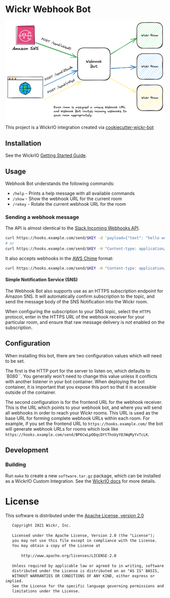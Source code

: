 # Wickr Webhook Bot

![](./docs/diagram.png)

This project is a WickrIO integration created via [cookiecutter-wickr-bot](https://github.com/WickrInc/cookiecutter-wickr-bot)

## Installation

See the WickrIO [Getting Started Guide](https://wickrinc.github.io/wickrio-docs/#wickr-io-getting-started).

## Usage

Webhook Bot understands the following commands:

 - `/help` - Prints a help message with all available commands
 - `/show` - Show the webhook URL for the current room
 - `/rekey` - Rotate the current webhook URL for the room

### Sending a webhook message

The API is almost identical to the [Slack Incoming Webhooks API](https://api.slack.com/messaging/webhooks#posting_with_webhooks).

``` bash
curl https://hooks.example.com/send/$KEY -d 'payload={"text": "hello world"}'
# or
curl https://hooks.example.com/send/$KEY -H "Content-type: application/json" -d '{"text": "hello world"}'
```

It also accepts webhooks in the [AWS Chime](https://github.com/awsdocs/amazon-chime-developer-guide/blob/master/doc_source/webhooks.md) format:

``` bash
curl https://hooks.example.com/send/$KEY -H "Content-type: application/json" -d '{"Content": "hello world"}'
```

#### Simple Notification Service (SNS)

The Webhook Bot also supports use as an HTTPS subscription endpoint for Amazon SNS. It will automatically confirm subscription to the topic, and send the message body of the SNS Notification into the Wickr room. 

When configuring the subscription to your SNS topic, select the `HTTPS` protocol, enter in the HTTPS URL of the webhook receiver for your particular room, and ensure that raw message delivery is _not_ enabled on the subscription.

## Configuration

When installing this bot, there are two configuration values which will need to be set.

The first is the HTTP port for the server to listen on, which defaults to `8080``. You generally won't need to change this value unless it conflicts with another listener in your bot container. When deploying the bot container, it is important that you expose this port so that it is accessible outside of the container.

The second configuration is for the frontend URL for the webhook receiver. This is the URL which points to your webhook bot, and where you will send all webhooks in order to reach your Wickr rooms. This URL is used as the base URL for forming complete webhook URLs within each room. For example, if you set the frontend URL to `https://hooks.example.com/` the bot will generate webhook URLs for rooms which look like `https://hooks.example.com/send/BP6CwLpODqcDYtThoUyY0JWqMyYvTcLK`.

## Development

### Building

Run `make` to create a new `software.tar.gz` package, which can be installed as a WickrIO Custom Integration. See the [WickrIO docs](https://wickrinc.github.io/wickrio-docs/#developing-integrations-creating-an-integration-locally) for more details.

# License

This software is distributed under the [Apache License, version 2.0](https://www.apache.org/licenses/LICENSE-2.0.html)

```
   Copyright 2021 Wickr, Inc.

   Licensed under the Apache License, Version 2.0 (the "License");
   you may not use this file except in compliance with the License.
   You may obtain a copy of the License at

       http://www.apache.org/licenses/LICENSE-2.0

   Unless required by applicable law or agreed to in writing, software
   distributed under the License is distributed on an "AS IS" BASIS,
   WITHOUT WARRANTIES OR CONDITIONS OF ANY KIND, either express or implied.
   See the License for the specific language governing permissions and
   limitations under the License.
```
